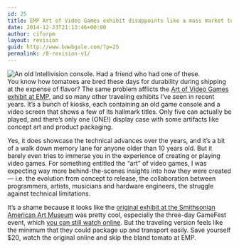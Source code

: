 ```yaml
---
id: 25
title: EMP Art of Video Games exhibit disappoints like a mass market tomato
date: 2014-12-23T21:13:46+00:00
author: ciforpm
layout: revision
guid: http://www.bawbgale.com/?p=25
permalink: /8-revision-v1/
---
```

![An old Intellivision console. Had a friend who had one of these.](http://media.tumblr.com/73c5cca473c1db901404589b1a956c69/tumblr_inline_mj42la6wb41qz4rgp.jpg)  
You know how tomatoes are bred these days for durability during shipping at the expense of flavor? The same problem afflicts the [Art of Video Games exhibit at EMP](http://www.empmuseum.org/at-the-museum/current-exhibits/the-art-of-video-games.aspx), and so many other traveling exhibits I&#8217;ve seen in recent years. It&#8217;s a bunch of kiosks, each containing an old game console and a video screen that shows a few of its hallmark titles. Only five can actually be played, and there&#8217;s only one (ONE!) display case with some artifacts like concept art and product packaging.

Yes, it does showcase the technical advances over the years, and it&#8217;s a bit of a walk down memory lane for anyone older than 10 years old. But it barely even tries to immerse you in the experience of creating or playing video games. For something entitled the &#8220;art&#8221; of video games, I was expecting way more behind-the-scenes insights into how they were created &#8212; i.e. the evolution from concept to release, the collaboration between programmers, artists, musicians and hardware engineers, the struggle against technical limitations.

It&#8217;s a shame because it looks like the [original exhibit at the Smithsonian American Art Museum](http://americanart.si.edu/exhibitions/archive/2012/games/) was pretty cool, especially the three-day GameFest event, which [you can still watch online](http://americanart.si.edu/multimedia/webcasts/). But the traveling version feels like the minimum that they could package up and transport easily. Save yourself $20, watch the original online and skip the bland tomato at EMP.